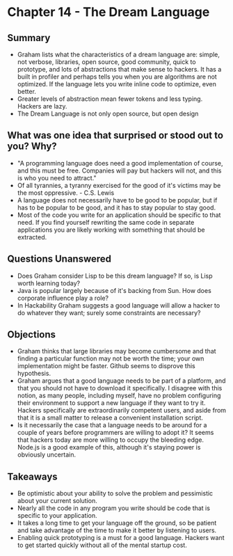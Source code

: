 # Chapter 14 - The Dream Language

## Summary
  
* Graham lists what the characteristics of a dream language are: simple, not
  verbose, libraries, open source, good community, quick to prototype, and lots
  of abstractions that make sense to hackers. It has a built in profiler and
  perhaps tells you when you are algorithms are not optimized. If the language
  lets you write inline code to optimize, even better.
* Greater levels of abstraction mean fewer tokens and less typing. Hackers are lazy.
* The Dream Language is not only open source, but open design

## What was one idea that surprised or stood out to you? Why?

* "A programming language does need a good implementation of course, and this must be free. Companies will pay but hackers will not, and this is who you need to attract."
* Of all tyrannies, a tyranny exercised for the good of it's victims may be the most oppressive. - C.S. Lewis
* A language does not necessarily have to be good to be popular, but if has to be popular to be good, and it has to stay popular to stay good.
* Most of the code you write for an application should be specific to that need. If you find yourself rewriting the same code in separate applications you are likely working with something that should be extracted.

## Questions Unanswered

* Does Graham consider Lisp to be this dream language? If so, is Lisp worth learning today?
* Java is popular largely because of it's backing from Sun. How does corporate influence play a role?
* In Hackability Graham suggests a good language will allow a hacker to do whatever they want; surely some constraints are necessary?

## Objections

* Graham thinks that large libraries may become cumbersome and that finding a particular function may not be worth the time; your own implementation might be faster. Github seems to disprove this hypothesis.
* Graham argues that a good language needs to be part of a platform, and that you should not have to download it specifically. I disagree with this notion, as many people, including myself, have no problem configuring their environment to support a new language if they want to try it. Hackers specifically are extraordinarily competent users, and aside from that it is a small matter to release a convenient installation script.
* Is it necessarily the case that a language needs to be around for a couple of years before programmers are willing to adopt it? It seems that hackers today are more willing to occupy the bleeding edge. Node.js is a good example of this, although it's staying power is obviously uncertain.

## Takeaways

* Be optimistic about your ability to solve the problem and pessimistic about your current solution.
* Nearly all the code in any program you write should be code that is specific to your application.
* It takes a long time to get your language off the ground, so be patient and take advantage of the time to make it better by listening to users.
* Enabling quick prototyping is a must for a good language. Hackers want to get started quickly without all of the mental startup cost.
